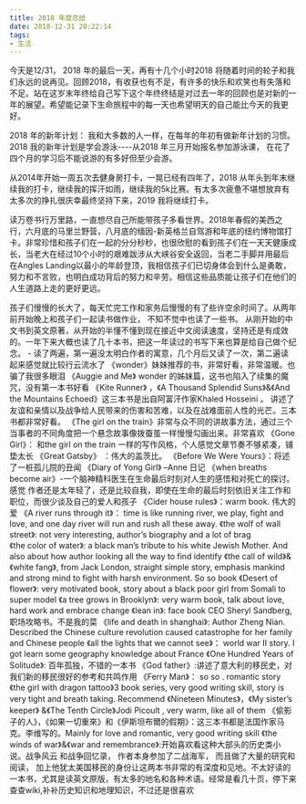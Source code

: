 ```yaml
---
title: 2018 年度总结
date: 2018-12-31 20:22:14
tags: 
- 生活
---
```


今天是12/31， 2018 年的最后一天，再有十几个小时2018 将随着时间的轮子和我们永远的说再见。回顾2018，有收获也有不足，有许多的快乐和欢笑也有失落和不足。站在这岁末年终给自己写下这个年终终结是对过去一年的回顾也是对新的一年的展望。希望能记录下生命旅程中的每一天也希望明天的自己能比今天的我更好。

2018 年的新年计划： 我和大多数的人一样，在每年的年初有做新年计划的习惯。2018 我的新年计划是学会游泳----从2018 年三月开始报名参加游泳课， 在花了四个月的学习后不能说游的有多好但至少会游。
 
从2014年开始一周五次去健身房打卡，一晃已经有四年了，2018 从年头到年末继续我的打卡，继续我的挥汗如雨，继续我的5k比赛。有太多次疲惫不堪想放弃有太多次的挣扎很庆幸最终坚持下来，2019 我将继续打卡。

读万卷书行万里路，一直想尽自己所能带孩子多看世界。2018年春假的美西之行，六月底的马里兰野营，八月底的缅因-新英格兰自驾游和年底的纽约博物馆打卡。非常珍惜和孩子们在一起的分分秒秒，也很欣慰的看到孩子们在一天天健康成长，当老大在经过10个小时的艰难跋涉从大峡谷安全返回，当老二手脚并用最后在Angles Landing以最小的年龄登顶，我相信孩子们已切身体会到什么是勇敢，努力和不言败，也明白成功背后的努力和辛劳。相信这些品质能让孩子们在他们的人生道路上走的更好更远。

孩子们慢慢的长大了，每天忙完工作和家务后慢慢的有了些许空余时间了。从两年前开始晚上和孩子们一起读书做作业， 不知不觉中也读了一些书。 从刚开始的中文书到英文原著，从开始的半懂不懂到现在接近中文阅读速度，坚持还是有成效的。一年下来大概也读了几十本书，把这一年读过的书写下来也算是给自己做个纪念。
<Lord of Flies> - 读了两遍，第一遍没太明白作者的寓意，几个月后又读了一次，第二遍读起来感觉就比较行云流水了
《wonder》妹妹推荐的书，非常好看，非常温暖。也骗了我很多眼泪
《Auggie and Me》 wonder 的姊妹篇，这书也陷入了续集的魔咒，没有第一本书好看
《Kite Runner》 ，《A Thousand Splendid Suns》&《And the Mountains Echoed》这三本书是出自阿富汗作家Khaled Hosseini 。 讲述了友谊和亲情以及战争给人民带来的伤害和苦难，以及在战难面前人性的光芒。三本书都非常好看。
《The girl on the train》非常与众不同的讲故事方法，通过三个当事者的不同角度把一个悬念故事像拨蚕茧一样慢慢勾画出来。非常喜欢
《Gone Girl》： 和the girl on the train 一样的写作风格，个人感觉文章节奏不够紧凑，铺垫太长
《Great Gatsby》 ：伟大的盖茨比。
《Before We Were Yours》：将述了一桩孤儿院的丑闻
《Diary of Yong Girl》 –Anne 日记
《when breaths become air》-一个脑神精科医生在生命最后时刻对人生的感悟和对死亡的探讨。感觉 作者还是太年轻了，还是比较自我，即使在生命的最后时刻依旧关注工作和职位，而很少谈及自己的爱人和孩子
《Cider house rules》：warm book. 伟大的爱
《A river runs through it》： time is like running river, we play, fight and love, and one day river will run and rush all these away.
《the wolf of wall street》: not very interesting, author’s biography and a lot of brag  
《the color of water》: a black man’s tribute to his white Jewish Mother.  And also about how author looking all the way to find identify
《the call of wild》&《white fang》, from Jack London, straight simple story, emphasis mankind and strong mind to fight with harsh environment. So so book
《Desert of flower》: very motivated book, story about a black poor girl from Somali to super model
《a tree grows in Brooklyn》: very warm book, talk about love, hard work and embrace change
《lean in》: face book CEO Sheryl Sandberg, 职场攻略书。不是我的菜
《life and death in shanghai》: Author Zheng Nian. Described  the Chinese culture revolution caused catastrophe for her family and Chinese people
《all the lights that we cannot see》： world war II story. I got learn some geography knowledge about France
《One Hundred Years of Solitude》: 百年孤独，不错的一本书
《God father》:讲述了意大利的移民史，对我们新的移民很好的参考和共鸣作用
《Ferry Man》： so so . romantic story
《the girl with dragon tattoo》3 book series, very good writing skill, story is very tight and breath taking. Recommend
《Nineteen Minutes》，《My sister’s keeper》 &《The Tenth Circle》Jodi Picoult , very warm, like all of them
《偷影子的人》，《如果一切重來》和《伊斯坦布爾的假期》：这三本书都是法国作家马克。李维写的。Mainly for love and romantic, very good writing skill
《the winds of war》&《war and remembrance》:开始喜欢看这种大部头的历史类小说。战争风云 和战争回忆录， 作者本身参加了二战海军， 而且做了大量的研究和阅读， 加上他犹太美国移民的身份让这两本书非常的有深度和见地。不太好读的一本书，尤其是读英文原版，有太多的地名和各种术语。经常是看几十页，停下来查查wiki,补补历史知识和地理知识，不过还是很喜欢
